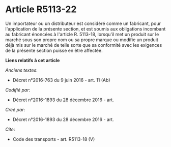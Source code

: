 # Article R5113-22

Un importateur ou un distributeur est considéré comme un fabricant, pour l'application de la présente section, et est soumis
aux obligations incombant au fabricant énoncées à l'article R. 5113-18, lorsqu'il met un produit sur le marché sous son
propre nom ou sa propre marque ou modifie un produit déjà mis sur le marché de telle sorte que sa conformité avec les
exigences de la présente section puisse en être affectée.

**Liens relatifs à cet article**

_Anciens textes_:

  - Décret n°2016-763 du 9 juin 2016 - art. 11 (Ab)

_Codifié par_:

  - Décret n°2016-1893 du 28 décembre 2016 - art.

_Créé par_:

  - Décret n°2016-1893 du 28 décembre 2016 - art.

_Cite_:

  - Code des transports - art. R5113-18 (V)
